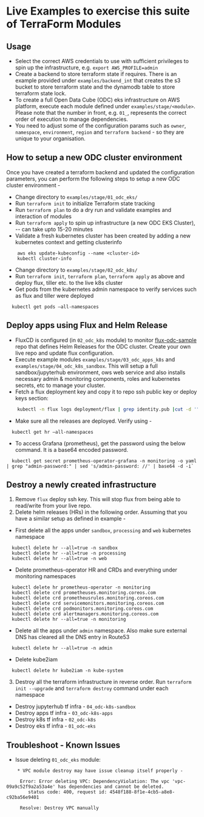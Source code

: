 # Live Examples to exercise this suite of TerraForm Modules

## Usage
- Select the correct AWS credentials to use with sufficient privileges to spin up the infrastructure, e.g. `export AWS_PROFILE=admin`
- Create a backend to store terraform state if requires. There is an example provided under `examples/backend_int` that creates the s3 bucket to store terraform state and the dynamodb table to store terraform state lock. 
- To create a full Open Data Cube (ODC) eks infrastructure on AWS platform, execute each module defined under `examples/stage/<module>`. Please note that the number in front, e.g. `01_`, represents the correct order of execution to manage dependencies.
- You need to adjust some of the configuration params such as `owner`, `namespace`, `environment`, `region` and `terraform backend` - so they are unique to your organisation.

## How to setup a new ODC cluster environment
Once you have created a terraform backend and updated the configuration parameters, you can perform the following steps to setup a new ODC cluster environment -
- Change directory to `examples/stage/01_odc_eks/`
- Run `terraform init` to initialize Terraform state tracking
- Run `terraform plan` to do a dry run and validate examples and interaction of modules
- Run `terraform apply` to spin up infrastructure (a new ODC EKS Cluster), -- can take upto 15-20 minutes
- Validate a fresh kubernetes cluster has been created by adding a new kubernetes context and getting clusterinfo
```shell script
    aws eks update-kubeconfig --name <cluster-id>
    kubectl cluster-info
```
- Change directory to `examples/stage/02_odc_k8s/`
- Run `terraform init`, `terraform plan`, `terraform apply` as above and deploy flux, tiller etc. to the live k8s cluster
- Get pods from the kubernetes admin namespace to verify services such as flux and tiller were deployed
```shell script
  kubectl get pods —all-namespaces
```

## Deploy apps using Flux and Helm Release
- FluxCD is configured (in `02_odc_k8s` module) to monitor [flux-odc-sample](https://github.com/opendatacube/flux-odc-sample) repo that defines Helm Releases for the ODC cluster. Create your own live repo and update flux configuration.
- Execute example modules `examples/stage/03_odc_apps_k8s` and `examples/stage/04_odc_k8s_sandbox`. 
This will setup a full sandbox/jupyterhub environment, ows web service and also installs necessary admin & monitoring components, roles and kubernetes secrets, etc to manage your cluster.
- Fetch a flux deployment key and copy it to repo ssh public key or deploy keys section:
```bash
    kubectl -n flux logs deployment/flux | grep identity.pub |cut -d '"' -f2
```
- Make sure all the releases are deployed. Verify using - 
```shell script
  kubectl get hr —all-namespaces
```
- To access Grafana (prometheus), get the password using the below command. It is a base64 encoded password.
```shell script
  kubectl get secret prometheus-operator-grafana -n monitoring -o yaml | grep "admin-password:" | sed 's/admin-password: //' | base64 -d -i`
```

## Destroy a newly created infrastructure

1. Remove `flux` deploy ssh key. This will stop flux from being able to read/write from your live repo.
2. Delete helm releases (HRs) in the following order. Assuming that you have a similar setup as defined in example -
- First delete all the apps under `sandbox`, `processing` and `web` kubernetes namespace
```shell script
  kubectl delete hr --all=true -n sandbox
  kubectl delete hr --all=true -n processing
  kubectl delete hr --all=true -n web
```
- Delete prometheus-operator HR and CRDs and everything under monitoring namespaces
```shell script
  kubectl delete hr prometheus-operator -n monitoring
  kubectl delete crd prometheuses.monitoring.coreos.com
  kubectl delete crd prometheusrules.monitoring.coreos.com
  kubectl delete crd servicemonitors.monitoring.coreos.com
  kubectl delete crd podmonitors.monitoring.coreos.com
  kubectl delete crd alertmanagers.monitoring.coreos.com
  kubectl delete hr --all=true -n monitoring
```
- Delete all the apps under `admin` namespace. Also make sure external DNS has cleared all the DNS entry in Route53
```shell script
  kubectl delete hr --all=true -n admin
```
- Delete kube2iam
```shell script
  kubectl delete hr kube2iam -n kube-system
```

3. Destroy all the terraform infrastructure in reverse order. Run `terraform init --upgrade` and `terraform destroy` command under each namespace
- Destroy jupyterhub tf infra - `04_odc-k8s-sandbox`
- Destroy apps tf infra - `03_odc-k8s-apps`
- Destroy k8s tf infra - `02_odc-k8s`
- Destroy eks tf infra - `01_odc-eks`

## Troubleshoot - Known Issues 
* Issue deleting `01_odc_eks` module:
```text
    * VPC module destroy may have issue cleanup itself properly - 
    
     Error: Error deleting VPC: DependencyViolation: The vpc 'vpc-09a9c52f9a2a53a4e' has dependencies and cannot be deleted.
        status code: 400, request id: 4548f188-8f1e-4cb5-a8e8-c92ba56e9401
        
     Resolve: Destroy VPC manually
```
